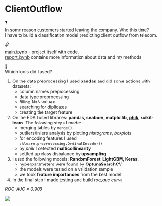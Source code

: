 # ClientOutflow

:question: \
In some reason customers started leaving the company. Who this time? \
I have to build a classification model predicting client outflow from telecom.

:unlock: \
[main.ipynb](https://github.com/ssensse/ClientOutflow/blob/main/client_outlow/main.ipynb) - project itself with code. \
[report.ipynb](https://github.com/ssensse/ClientOutflow/blob/main/client_outlow/report.ipynb) contains more information about data and my methods.

:wrench: \
Which tools did I used?
1. On the data preprocessing I used **pandas** and did some actions with datasets:
    + column names preprocessing
    + data type preprocessing
    + filling NaN values
    + searching for diplicates
    + creating the target feature
2. On the EDA I used libraries: **pandas, seaborn, matplotlib, [phik](https://pypi.org/project/phik/), scikit-learn**. The following steps I made:
    + merging tables by `merge()`
    + outliers/inliers analysis by plotting *histograms*, *boxplots*
    + for encoding features I used `sklearn.preprocessing.OrdinalEncoder()`
    + by *phik* I detected **multicollinearity**
    + settled up class disbalance by **upsampling**
3. I used the following models: **RandomForest, LightGBM, Keras**. 
    + hyperparameters were found by **OptunaSearchCV**
    + the models were tested on a validation sample
    + we took **feature importances** from the best model
4. In the final step I made testing and build *roc_auc curve*

*ROC-AUC = 0.908*

![](https://user-images.githubusercontent.com/102548885/188219947-3642bf0c-af7f-4e57-9231-903404d63630.png)
